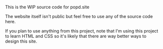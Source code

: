 This is the WIP source code for popd.site

The website itself isn't public but feel free to use any of the source code here.

If you plan to use anything from this project, note that I'm using this project to learn HTML and CSS so it's likely that there are way better ways to design this site.